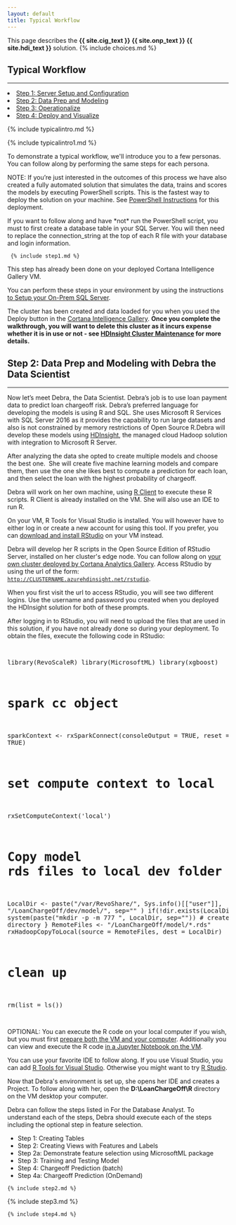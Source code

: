 ```yaml
---
layout: default
title: Typical Workflow 
---
```

<div class="alert alert-success" role="alert"> This page describes the 
<strong>
<span class="cig">{{ site.cig_text }}</span>
<span class="onp">{{ site.onp_text }}</span>
<span class="hdi">{{ site.hdi_text }}</span> 
</strong>
solution.
 {% include choices.md %}

</div> 

## Typical Workflow 
--------------------------------------------------------------

<div class="row">
    <div class="col-md-6">
        <div class="toc">
        <li><a href="#step1">Step 1: Server Setup and Configuration</a></li>
        <li><a href="#step2">Step 2: Data Prep and Modeling</a></li>
        <li><a href="#step3">Step 3: Operationalize</a></li>
        <li><a href="#step4">Step 4: Deploy and Visualize</a></li>
        </div>
    </div>

<div class="col-md-6">

 {% include typicalintro.md %}

</div>
</div>

<p/>
{% include typicalintro1.md %}

To demonstrate a typical workflow, we'll introduce you to a few personas.  You can follow along by performing the same steps for each persona.  

<div class="onp">
<div class="alert alert-info" role="alert"> 
NOTE: If you’re just interested in the outcomes of this process we have also created a fully automated solution that simulates the data, trains and scores the models by executing PowerShell scripts. This is the fastest way to deploy the solution on your machine. See <a href="Powershell_Instructions.html">PowerShell Instructions</a> for this deployment.
<p>
If you want to follow along and have *not* run the PowerShell script, you must to first create a database table in your SQL Server.  You will then need to replace the connection_string at the top of each R file with your database and login information.</p></div>
</div>

 <a name="step1" id="step1"></a>
 

     {% include step1.md %} 


<div class="cig">
<p/><p>
This step has already been done on your deployed Cortana Intelligence Gallery VM.
</p>
</div>

<div class="onp">     
<p>
You can perform these steps in your environment by using the instructions  <a href="SetupSQL.html">to Setup your On-Prem SQL Server</a>. 
</p>
</div>

<div class="hdi">
<p/><p>
The cluster has been created and data loaded for you when you used the Deploy button in the <a href="https://aka.ms/loanchargeoffhdi">Cortana Intelligence Gallery</a>. <strong>Once you complete the walkthrough, you will want to delete this cluster as it incurs expense whether it is in use or not - see <a href="https://microsoft.github.io/r-server-loan-chargeoff/hdinsight">HDInsight Cluster Maintenance</a> for more details.</strong>
</p>
</div>


 <a name="step2" id="step2"></a>

## Step 2: Data Prep and Modeling with Debra the Data Scientist
-----------------------------------------------------------------

Now let’s meet Debra, the Data Scientist. Debra’s job is to use loan payment data to predict loan chargeoff risk. <span class="sql">Debra’s preferred language for developing the models is using R and SQL. She uses Microsoft R Services with SQL Server 2016 as it provides the capability to run large datasets and also is not constrained by memory restrictions of Open Source R.</span><span class="hdi">Debra will develop these models using <a href="https://azure.microsoft.com/en-us/services/hdinsight/">HDInsight</a>, the managed cloud Hadoop solution with integration to Microsoft R Server.</span>  

After analyzing the data she opted to create multiple models and choose the best one.  She will create five machine learning models and compare them, then use the one she likes best to compute a prediction for each loan, and then select the loan with the highest probability of chargeoff.  

<div class="sql">
Debra will work on her own machine, using  <a href = "https://msdn.microsoft.com/en-us/microsoft-r/install-r-client-windows">R Client</a> to execute these R scripts. <span class="cig">R Client is already installed on the VM.</span>  She will also use an IDE to run R.  
</div>

<div class="cig">
<p/>
On your VM, R Tools for Visual Studio is installed.  You will however have to either log in or create a new account for using this tool.  If you prefer, you can <a href="rstudio.html">download and install RStudio</a> on your VM instead. 
<p/>
</div>

<div class="hdi">
<p/>
<a name="rstudiologin"></a>

Debra will develop her R scripts in the Open Source Edition of RStudio Server, installed on her cluster's edge node.  You can follow along on <a href="https://aka.ms/loanchargeoffhdi">your own cluster deployed by Cortana Analytics Gallery</a>.  Access RStudio by using the url of the form: <br/> <code>http://CLUSTERNAME.azurehdinsight.net/rstudio</code>. 
<p/>
<div class="alert alert-info" role="alert">
When you first visit the url to access RStudio, you will see two different logins.  Use the username and  password you created when you deployed the HDInsight solution for both of these prompts.

</div>

<p></p>
After logging in to RStudio, you will need to upload the files that are used in this solution, if you have not already done so during your deployment.  To obtain the files, execute the following code in RStudio:
<pre class="highlight">

library(RevoScaleR)
library(MicrosoftML)
library(xgboost)

# spark cc object
sparkContext <- rxSparkConnect(consoleOutput = TRUE, reset = TRUE)
  
# set compute context to local
rxSetComputeContext('local')

# Copy model rds files to local dev folder from HDFS
LocalDir <- paste("/var/RevoShare/", Sys.info()[["user"]], "/LoanChargeOff/dev/model/", sep="" )
if(!dir.exists(LocalDir)){
   system(paste("mkdir -p -m 777 ", LocalDir, sep="")) # create a new directory
}
RemoteFiles <- "/LoanChargeOff/model/*.rds"
rxHadoopCopyToLocal(source = RemoteFiles, dest = LocalDir)

# clean up 
rm(list = ls())

</pre>
<p></p>

</div>

<div class="alert alert-info cig" role="alert">
OPTIONAL: You can execute the R code on your local computer if you wish, but you must first <a href="local.html">prepare both the VM and your computer</a>.  Additionally you can view and execute the R code  <a href="jupyter.html">in a Jupyter Notebook on the VM</a>.
</div>

<div class="onp">
<p/>
You can use your favorite IDE to follow along.  If you use Visual Studio, you can add <a href="https://www.visualstudio.com/vs/rtvs/">R Tools for Visual Studio</a>.  Otherwise you might want to try <a href="rstudio.html">R Studio</a>. 
</div>

<div class="sql">
<p/>
Now that Debra's environment is set up, she  opens her IDE and creates a Project.  To follow along with her, open the <strong>D:\LoanChargeOff\R</strong> directory on <span class="cig">the VM desktop </span> <span class="onp">your computer</span>.  

Debra can follow the steps listed in For the Database Analyst. To understand each of the steps, Debra should execute each of the steps including the optional step in feature selection.

*   Step 1: Creating Tables
*   Step 2: Creating Views with Features and Labels
*   Step 2a: Demonstrate feature selection using MicrosoftML package 
*   Step 3: Training and Testing Model
*   Step 4: Chargeoff Prediction (batch)
*   Step 4a:  Chargeoff Prediction (OnDemand)

</div>


    {% include step2.md %}



 <a name="step3" id="step3"></a>

   {% include step3.md %}


<a name="step4" id="step4"></a>

    {% include step4.md %}
